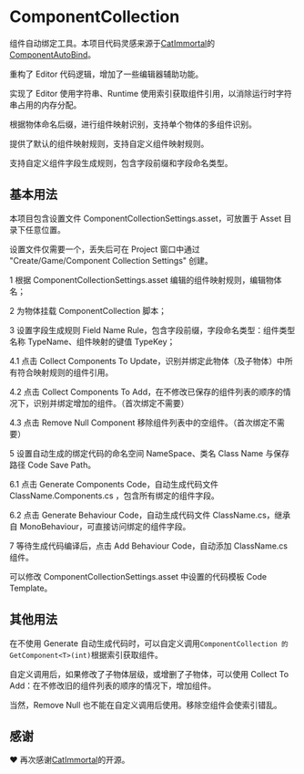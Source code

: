 # ComponentCollection

组件自动绑定工具。本项目代码灵感来源于[CatImmortal](https://github.com/CatImmortal)的[ComponentAutoBind](https://github.com/CatImmortal/ComponentAutoBindTool)。

重构了 Editor 代码逻辑，增加了一些编辑器辅助功能。

实现了 Editor 使用字符串、Runtime 使用索引获取组件引用，以消除运行时字符串占用的内存分配。

根据物体命名后缀，进行组件映射识别，支持单个物体的多组件识别。

提供了默认的组件映射规则，支持自定义组件映射规则。

支持自定义组件字段生成规则，包含字段前缀和字段命名类型。

## 基本用法

本项目包含设置文件 ComponentCollectionSettings.asset，可放置于 Asset 目录下任意位置。

设置文件仅需要一个，丢失后可在 Project 窗口中通过 "Create/Game/Component Collection Settings" 创建。

1 根据 ComponentCollectionSettings.asset 编辑的组件映射规则，编辑物体名；

2 为物体挂载 ComponentCollection 脚本；

3 设置字段生成规则 Field Name Rule，包含字段前缀，字段命名类型：组件类型名称 TypeName、组件映射的键值 TypeKey；

4.1 点击 Collect Components To Update，识别并绑定此物体（及子物体）中所有符合映射规则的组件引用。

4.2 点击 Collect Components To Add，在不修改已保存的组件列表的顺序的情况下，识别并绑定增加的组件。（首次绑定不需要）

4.3 点击 Remove Null Component 移除组件列表中的空组件。（首次绑定不需要）

5 设置自动生成的绑定代码的命名空间 NameSpace、类名 Class Name 与保存路径 Code Save Path。

6.1 点击 Generate Components Code，自动生成代码文件 ClassName.Components.cs ，包含所有绑定的组件字段。

6.2 点击 Generate Behaviour Code，自动生成代码文件 ClassName.cs，继承自 MonoBehaviour，可直接访问绑定的组件字段。

7 等待生成代码编译后，点击 Add Behaviour Code，自动添加 ClassName.cs 组件。

可以修改 ComponentCollectionSettings.asset 中设置的代码模板 Code Template。

## 其他用法

在不使用 Generate 自动生成代码时，可以自定义调用```ComponentCollection 的 GetComponent<T>(int)```根据索引获取组件。

自定义调用后，如果修改了子物体层级，或增删了子物体，可以使用 Collect To Add：在不修改旧的组件列表的顺序的情况下，增加组件。

当然，Remove Null 也不能在自定义调用后使用。移除空组件会使索引错乱。

## 感谢

❤ 再次感谢[CatImmortal](https://github.com/CatImmortal)的开源。
